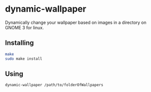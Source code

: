 # dynamic-wallpaper
Dynamically change your wallpaper based on images in a directory on
GNOME 3 for linux.

## Installing
```bash
make
sudo make install
```

## Using
```bash
dynamic-wallpaper /path/to/folderOfWallpapers
```
